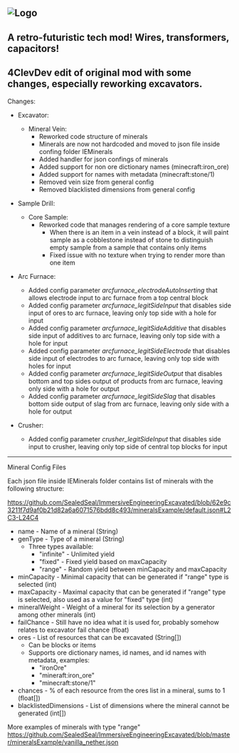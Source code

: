 ![Logo](https://raw.githubusercontent.com/BluSunrize/ImmersiveEngineering/master/src/main/resources/assets/immersiveengineering/logo.png)
--------------------------------------------------

A retro-futuristic tech mod!
Wires, transformers, capacitors!
--------------------------------------------------

4ClevDev edit of original mod with some changes, especially reworking excavators.
--------------------------------------------------

Changes:

  * Excavator:<br/>
    * Mineral Vein:<br/>
      + Reworked code structure of minerals<br/>
      + Minerals are now not hardcoded and moved to json file inside confing folder IEMinerals<br/>
      + Added handler for json confings of minerals<br/>
      + Added support for non ore dictionary names (minecraft:iron_ore)<br/>
      + Added support for names with metadata (minecraft:stone/1)<br/>
      - Removed vein size from general config<br/>
      - Removed blacklisted dimensions from general config<br/>
    
  * Sample Drill:<br/>
    * Core Sample:<br/>
      + Reworked code that manages rendering of a core sample texture<br/>
        + When there is an item in a vein instead of a block, it will paint sample as a cobblestone instead of stone to distinguish empty sample from a sample that contains only items<br/>
        + Fixed issue with no texture when trying to render more than one item<br/>
    
  * Arc Furnace:<br/>
    + Added config parameter *arcfurnace_electrodeAutoInserting* that allows electrode input to arc furnace from a top central block<br/>
    + Added config parameter *arcfurnace_legitSideInput* that disables side input of ores to arc furnace, leaving only top side with a hole for input<br/>
    + Added config parameter *arcfurnace_legitSideAdditive* that disables side input of additives to arc furnace, leaving only top side with a hole for input<br/>
    + Added config parameter *arcfurnace_legitSideElectrode* that disables side input of electrodes to arc furnace, leaving only top side with holes for input<br/>
    + Added config parameter *arcfurnace_legitSideOutput* that disables bottom and top sides output of products from arc furnace, leaving only side with a hole for output<br/>
    + Added config parameter *arcfurnace_legitSideSlag* that disables bottom side output of slag from arc furnace, leaving only side with a hole for output<br/>
    
  * Crusher:<br/>
    + Added config parameter *crusher_legitSideInput* that disables side input to crusher, leaving only top side of central top blocks for input
--------------------------------------------------

  Mineral Config Files

  Each json file inside IEMinerals folder contains list of minerals with the following structure:

  https://github.com/SealedSeal/ImmersiveEngineeringExcavated/blob/62e9c3211f7d9af0b21d82a6a6071576bdd8c493/mineralsExample/default.json#L2C3-L24C4

  * name - Name of a mineral (String)
  * genType - Type of a mineral (String)
    * Three types available:
      + "infinite" - Unlimited yield
      + "fixed" - Fixed yield based on maxCapacity
      + "range" - Random yield between minCapacity and maxCapacity
  * minCapacity - Minimal capacity that can be generated if "range" type is selected (int)
  * maxCapacity - Maximal capacity that can be generated if "range" type is selected, also used as a value for "fixed" type (int)
  * mineralWeight - Weight of a mineral for its selection by a generator among other minerals (int)
  * failChance - Still have no idea what it is used for, probably somehow relates to excavator fail chance (float)
  * ores - List of resources that can be excavated (String[])
    * Can be blocks or items
    * Supports ore dictionary names, id names, and id names with metadata, examples:
      * "ironOre"
      * "mineraft:iron_ore"
      * "minecraft:stone/1"
  * chances - % of each resource from the ores list in a mineral, sums to 1 (float[])
  * blacklistedDimensions - List of dimensions where the mineral cannot be generated (int[])

More examples of minerals with type "range"
https://github.com/SealedSeal/ImmersiveEngineeringExcavated/blob/master/mineralsExample/vanilla_nether.json

  
